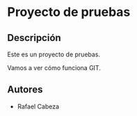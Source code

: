 # Proyecto de pruebas

## Descripción
Este es un proyecto de pruebas.    

Vamos a ver cómo funciona GIT.

## Autores

- Rafael Cabeza
